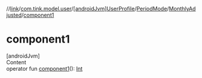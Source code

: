 //[link](../../../../index.md)/[com.tink.model.user](../../../index.md)/[[androidJvm]UserProfile](../../index.md)/[PeriodMode](../index.md)/[MonthlyAdjusted](index.md)/[component1](component1.md)



# component1  
[androidJvm]  
Content  
operator fun [component1](component1.md)(): [Int](https://kotlinlang.org/api/latest/jvm/stdlib/kotlin/-int/index.html)  



